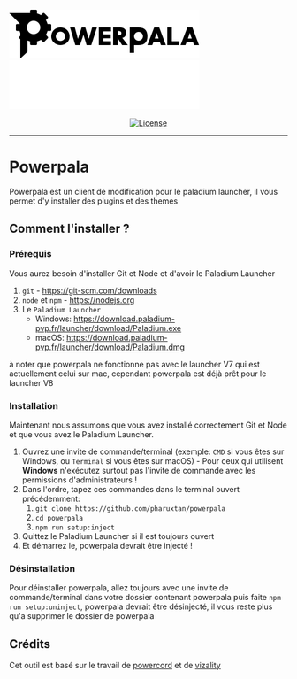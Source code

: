 [![SOS Emulator Light](/assets/github/light-logo.svg)](https://github.com/pharuxtan/powerpala#gh-light-mode-only)
[![SOS Emulator Dark](/assets/github/dark-logo.svg)](https://github.com/pharuxtan/powerpala#gh-dark-mode-only)

<p align="center">
  <a rel="LICENSE" href="https://github.com/pharuxtan/powerpala/blob/main/LICENSE">
    <img src="https://img.shields.io/static/v1?label=license&message=gpl%203.0&labelColor=111111&color=ff5c00&style=for-the-badge&logo=data%3Aimage/png%3Bbase64%2CiVBORw0KGgoAAAANSUhEUgAAABQAAAATCAYAAACQjC21AAAACXBIWXMAAAsTAAALEwEAmpwYAAAAIGNIUk0AAHpFAACAgwAA/FcAAIDoAAB5FgAA8QEAADtfAAAcheDStWoAAAFGSURBVHjarJK9LgRhFIafWUuiEH/rJwrJClEq3IELUKgo3IrETWh0FC7BNVih0AoKBQoEydq11qMwm5yMsbPEm3yZd55zvnfO92VQKVhLak09UZeL%2BrsVZ9Qdv2tXnf1NYEndUushZFGthvemuq32FwWuq%2BeZid5DvZGpXambeYGr6qnd9dGldqaudQL3QuFWvVbbmaC6%2BprDr9WbwA4SdQW4BwaABb50CTykfjjwC%2BAx9SPAfOANYDxRCXpOnxNAM4ePA63Ul8NHR4E2QClsGgGG0jUR%2BFjglcAn8/pj4HTwUz/42FPJ68lOSDhCkR/O46XM0Qh3VcRH83jph%2BZefKUosBr8XA%2B%2BmufLAR4Dh6k/CrzWA691YOc/3Ejv6iNM3k59Xw%2B8D3gC9hN1ErjjfzSbqHVg8J8CG2XgBXgL4/9VCdD6HACaHdcHGCRMgQAAAABJRU5ErkJggg%3D%3D" alt="License">
  </a>
</p>

----

# Powerpala

Powerpala est un client de modification pour le paladium launcher, il vous permet d'y installer des plugins et des themes

## Comment l'installer ?

### Prérequis

Vous aurez besoin d'installer Git et Node et d'avoir le Paladium Launcher

1. `git` - https://git-scm.com/downloads
2. `node` et `npm` - https://nodejs.org
3. Le `Paladium Launcher`
   - Windows: https://download.paladium-pvp.fr/launcher/download/Paladium.exe
   - macOS: https://download.paladium-pvp.fr/launcher/download/Paladium.dmg

à noter que powerpala ne fonctionne pas avec le launcher V7 qui est actuellement celui sur mac, cependant powerpala est déjà prêt pour le launcher V8

### Installation

Maintenant nous assumons que vous avez installé correctement Git et Node et que vous avez le Paladium Launcher.

1. Ouvrez une invite de commande/terminal (exemple: `CMD` si vous êtes sur Windows, ou `Terminal` si vous êtes sur macOS) - Pour ceux qui utilisent **Windows** n'exécutez surtout pas l'invite de commande avec les permissions d'administrateurs !
2. Dans l'ordre, tapez ces commandes dans le terminal ouvert précédemment:
   1. `git clone https://github.com/pharuxtan/powerpala`
   2. `cd powerpala`
   3. `npm run setup:inject`
3. Quittez le Paladium Launcher si il est toujours ouvert
4. Et démarrez le, powerpala devrait être injecté !

### Désinstallation

Pour déinstaller powerpala, allez toujours avec une invite de commande/terminal dans votre dossier contenant powerpala puis faite `npm run setup:uninject`, powerpala devrait être désinjecté, il vous reste plus qu'a supprimer le dossier de powerpala

## Crédits

Cet outil est basé sur le travail de [powercord](https://github.com/powercord-org) et de [vizality](https://github.com/vizality)
